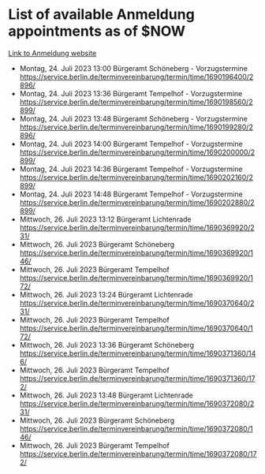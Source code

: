 # List of available Anmeldung appointments as of $NOW
[Link to Anmeldung website](https://service.berlin.de/terminvereinbarung/termin/tag.php?termin=1&anliegen[]=120686&dienstleisterlist=122210,122217,327316,122219,327312,122227,327314,122231,327346,122243,327348,122254,122252,329742,122260,329745,122262,329748,122271,327278,122273,327274,122277,327276,330436,122280,327294,122282,327290,122284,327292,122291,327270,122285,327266,122286,327264,122296,327268,150230,329760,122297,327286,122294,327284,122312,329763,122314,329775,122304,327330,122311,327334,122309,327332,317869,122281,327352,122279,329772,122283,122276,327324,122274,327326,122267,329766,122246,327318,122251,327320,122257,327322,122208,327298,122226,327300&herkunft=http%3A%2F%2Fservice.berlin.de%2Fdienstleistung%2F120686%2F)
- Montag, 24. Juli 2023 13:00 Bürgeramt Schöneberg - Vorzugstermine https://service.berlin.de/terminvereinbarung/termin/time/1690196400/2896/
- Montag, 24. Juli 2023 13:36 Bürgeramt Tempelhof - Vorzugstermine https://service.berlin.de/terminvereinbarung/termin/time/1690198560/2899/
- Montag, 24. Juli 2023 13:48 Bürgeramt Schöneberg - Vorzugstermine https://service.berlin.de/terminvereinbarung/termin/time/1690199280/2896/
- Montag, 24. Juli 2023 14:00 Bürgeramt Tempelhof - Vorzugstermine https://service.berlin.de/terminvereinbarung/termin/time/1690200000/2899/
- Montag, 24. Juli 2023 14:36 Bürgeramt Tempelhof - Vorzugstermine https://service.berlin.de/terminvereinbarung/termin/time/1690202160/2899/
- Montag, 24. Juli 2023 14:48 Bürgeramt Tempelhof - Vorzugstermine https://service.berlin.de/terminvereinbarung/termin/time/1690202880/2899/
- Mittwoch, 26. Juli 2023 13:12 Bürgeramt Lichtenrade https://service.berlin.de/terminvereinbarung/termin/time/1690369920/231/
- Mittwoch, 26. Juli 2023  Bürgeramt Schöneberg https://service.berlin.de/terminvereinbarung/termin/time/1690369920/146/
- Mittwoch, 26. Juli 2023  Bürgeramt Tempelhof https://service.berlin.de/terminvereinbarung/termin/time/1690369920/172/
- Mittwoch, 26. Juli 2023 13:24 Bürgeramt Lichtenrade https://service.berlin.de/terminvereinbarung/termin/time/1690370640/231/
- Mittwoch, 26. Juli 2023  Bürgeramt Tempelhof https://service.berlin.de/terminvereinbarung/termin/time/1690370640/172/
- Mittwoch, 26. Juli 2023 13:36 Bürgeramt Schöneberg https://service.berlin.de/terminvereinbarung/termin/time/1690371360/146/
- Mittwoch, 26. Juli 2023  Bürgeramt Tempelhof https://service.berlin.de/terminvereinbarung/termin/time/1690371360/172/
- Mittwoch, 26. Juli 2023 13:48 Bürgeramt Lichtenrade https://service.berlin.de/terminvereinbarung/termin/time/1690372080/231/
- Mittwoch, 26. Juli 2023  Bürgeramt Schöneberg https://service.berlin.de/terminvereinbarung/termin/time/1690372080/146/
- Mittwoch, 26. Juli 2023  Bürgeramt Tempelhof https://service.berlin.de/terminvereinbarung/termin/time/1690372080/172/
